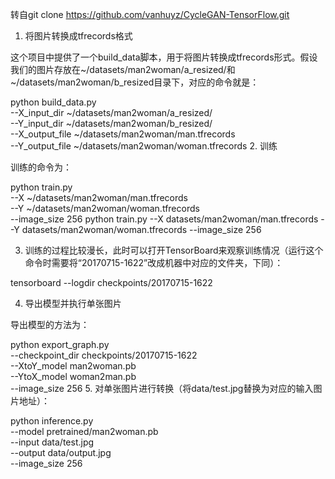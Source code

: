 转自git clone https://github.com/vanhuyz/CycleGAN-TensorFlow.git

1. 将图片转换成tfrecords格式

这个项目中提供了一个build_data脚本，用于将图片转换成tfrecords形式。假设我们的图片存放在~/datasets/man2woman/a_resized/和 ~/datasets/man2woman/b_resized目录下，对应的命令就是：

python build_data.py \
    --X_input_dir ~/datasets/man2woman/a_resized/ \
    --Y_input_dir ~/datasets/man2woman/b_resized/ \
    --X_output_file ~/datasets/man2woman/man.tfrecords \
    --Y_output_file ~/datasets/man2woman/woman.tfrecords
2. 训练

训练的命令为：

python train.py \
    --X ~/datasets/man2woman/man.tfrecords \
    --Y ~/datasets/man2woman/woman.tfrecords \
    --image_size 256
python train.py  --X datasets/man2woman/man.tfrecords --Y datasets/man2woman/woman.tfrecords --image_size 256

3. 训练的过程比较漫长，此时可以打开TensorBoard来观察训练情况（运行这个命令时需要将“20170715-1622”改成机器中对应的文件夹，下同）：

tensorboard --logdir checkpoints/20170715-1622

4. 导出模型并执行单张图片

导出模型的方法为：

python export_graph.py \
    --checkpoint_dir checkpoints/20170715-1622 \
    --XtoY_model man2woman.pb \
    --YtoX_model woman2man.pb  \
    --image_size 256
5. 对单张图片进行转换（将data/test.jpg替换为对应的输入图片地址）：

python inference.py \
--model pretrained/man2woman.pb  \
--input data/test.jpg  \
--output data/output.jpg \
--image_size 256

